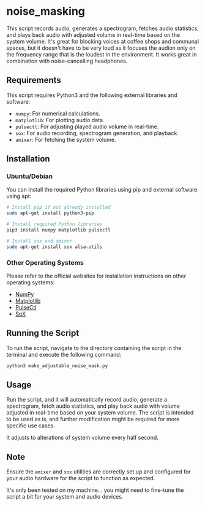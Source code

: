 # noise_masking

This script records audio, generates a spectrogram, fetches audio statistics, and plays back audio with adjusted volume in real-time based on the system volume. It's great for blocking voices at coffee shops and communal spaces, but it doesn't have to be very loud as it focuses the audion only on the frequency range that is the loudest in the environment. It works great in combination with noise-cancelling headphones.

## Requirements

This script requires Python3 and the following external libraries and software:

- `numpy`: For numerical calculations.
- `matplotlib`: For plotting audio data.
- `pulsectl`: For adjusting played audio volume in real-time.
- `sox`: For audio recording, spectrogram generation, and playback.
- `amixer`: For fetching the system volume.

## Installation

### Ubuntu/Debian

You can install the required Python libraries using pip and external software using apt:

```bash
# Install pip if not already installed
sudo apt-get install python3-pip

# Install required Python libraries
pip3 install numpy matplotlib pulsectl

# Install sox and amixer
sudo apt-get install sox alsa-utils
```

### Other Operating Systems

Please refer to the official websites for installation instructions on other operating systems:

- [NumPy](https://numpy.org/install/)
- [Matplotlib](https://matplotlib.org/stable/users/installing.html)
- [PulseCtl](https://pypi.org/project/pulsectl/)
- [SoX](https://linux.die.net/man/1/sox)

## Running the Script

To run the script, navigate to the directory containing the script in the terminal and execute the following command:

```bash
python3 make_adjustable_noise_mask.py
```

## Usage

Run the script, and it will automatically record audio, generate a spectrogram, fetch audio statistics, and play back audio with volume adjusted in real-time based on your system volume. The script is intended to be used as is, and further modification might be required for more specific use cases.

It adjusts to alterations of system volume every half second.

## Note

Ensure the `amixer` and `sox` utilities are correctly set up and configured for your audio hardware for the script to function as expected.

It's only been tested on my machine... you might need to fine-tune the script a bit for your system and audio devices.
